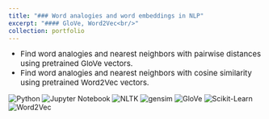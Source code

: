 ```yaml
---
title: "### Word analogies and word embeddings in NLP"
excerpt: "#### GloVe, Word2Vec<br/>"
collection: portfolio
---
```

<ul>
    <li style="font-size:15px">Find word analogies and nearest neighbors with pairwise distances using pretrained GloVe vectors.</li>
    <li style="font-size:15px">Find word analogies and nearest neighbors with cosine similarity using pretrained Word2Vec vectors.</li>
</ul>

<p style="margin-top:10px">
    <img src="https://img.shields.io/badge/Python-green" alt="Python">
    <img src="https://img.shields.io/badge/Jupyter%20Notebook-orange" alt="Jupyter Notebook">
    <img src="https://img.shields.io/badge/nltk-cornflowerblue" alt="NLTK">
    <img src="https://img.shields.io/badge/gensim-navy" alt="gensim">
    <img src="https://img.shields.io/badge/GloVe-orchid" alt="GloVe">
    <img src="https://img.shields.io/badge/Sklearn-purple" alt="Scikit-Learn">
    <img src="https://img.shields.io/badge/Word2Vec-violet" alt="Word2Vec">
</p>